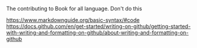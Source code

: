 The contributing to Book for all language. 
 Don't do this

https://www.markdownguide.org/basic-syntax/#code
https://docs.github.com/en/get-started/writing-on-github/getting-started-with-writing-and-formatting-on-github/about-writing-and-formatting-on-github